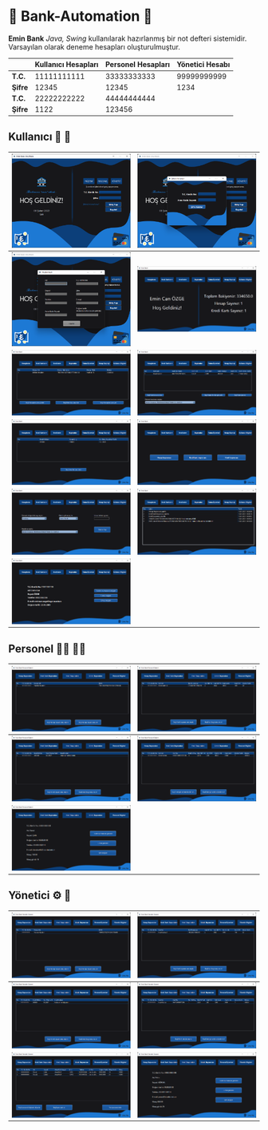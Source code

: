 # :bank: Bank-Automation  :money_with_wings:

**Emin Bank** *Java, Swing*  kullanılarak hazırlanmış bir not defteri sistemidir.  
Varsayılan olarak deneme hesapları oluşturulmuştur.  

|| **Kullanıcı Hesapları** | **Personel Hesapları**  | **Yönetici Hesabı**  |
| --------------- | --------------- | --------------- | --------------- |
| **T.C.** | 11111111111 | 33333333333 | 99999999999 |
| **Şifre** | 12345 | 12345 | 1234 |
| **T.C.** | 22222222222 | 44444444444 |  |
| **Şifre** | 1122 | 123456 |  |

## Kullanıcı :man: :woman:


|![Giriş Yap](https://github.com/emncnozge/Bank-Automation/blob/main/screenshots/user/01-login.png?raw=true)|![Şifremi Unuttum](https://github.com/emncnozge/Bank-Automation/blob/main/screenshots/user/02-forgot.png?raw=true)|
| ------------ | ------------ |
|![Kaydol](https://github.com/emncnozge/Bank-Automation/blob/main/screenshots/user/11-register.png?raw=true)|![Ana Sayfa](https://github.com/emncnozge/Bank-Automation/blob/main/screenshots/user/03-mainmenu.png?raw=true)|
|![Hesaplar](https://github.com/emncnozge/Bank-Automation/blob/main/screenshots/user/04-bankaccounts.png?raw=true)|![Kredi Kartları](https://github.com/emncnozge/Bank-Automation/blob/main/screenshots/user/05-creditcards.png?raw=true)|
|![Krediler](https://github.com/emncnozge/Bank-Automation/blob/main/screenshots/user/06-credits.png?raw=true)|![Başvurular](https://github.com/emncnozge/Bank-Automation/blob/main/screenshots/user/07-applications.png?raw=true)|
|![Fatura Ödeme](https://github.com/emncnozge/Bank-Automation/blob/main/screenshots/user/08-bills.png?raw=true)|![Hesap Geçmişi](https://github.com/emncnozge/Bank-Automation/blob/main/screenshots/user/09-history.png?raw=true)|
|![Müşteri Bilgileri](https://github.com/emncnozge/Bank-Automation/blob/main/screenshots/user/10-info.png?raw=true)|


## Personel :man_office_worker: :woman_office_worker:

|![Hesap Başvuruları](https://github.com/emncnozge/Bank-Automation/blob/main/screenshots/employee/01-account.png?raw=true)|![Kredi Kartı Başvuruları](https://github.com/emncnozge/Bank-Automation/blob/main/screenshots/employee/02-creditcard.png?raw=true)|
| ------------ | ------------ |
|![Kredi Başvuruları](https://github.com/emncnozge/Bank-Automation/blob/main/screenshots/employee/03-credit.png?raw=true)|![Limit Başvuruları](https://github.com/emncnozge/Bank-Automation/blob/main/screenshots/employee/04-limit.png?raw=true)|
|![Personel Bilgileri](https://github.com/emncnozge/Bank-Automation/blob/main/screenshots/employee/05-info.png?raw=true)|

## Yönetici :gear: :wrench:

|![Hesap Başvuruları](https://github.com/emncnozge/Bank-Automation/blob/main/screenshots/admin/01-account.png?raw=true)|![Kredi Kartı Başvuruları](https://github.com/emncnozge/Bank-Automation/blob/main/screenshots/admin/02-creditcard.png?raw=true)|
| ------------ | ------------ |
|![Kredi Başvuruları](https://github.com/emncnozge/Bank-Automation/blob/main/screenshots/admin/03-credit.png?raw=true)|![Limit Başvuruları](https://github.com/emncnozge/Bank-Automation/blob/main/screenshots/admin/04-limit.png?raw=true)|
|![Personel Yönetimi](https://github.com/emncnozge/Bank-Automation/blob/main/screenshots/admin/05-manage.png?raw=true)|![Yönetici Bilgileri](https://github.com/emncnozge/Bank-Automation/blob/main/screenshots/admin/06-info.png?raw=true)|

